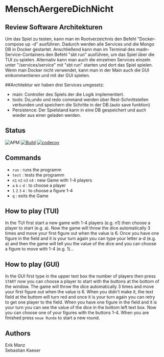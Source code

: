 # MenschAergereDichNicht

## Review Software Architekturen
Um das Spiel zu testen, kann man im Rootverzeichnis den Befehl "Docker-compose up -d" ausführen. Dadurch werden alle Services und die Mongo DB in Docker gestartet. Anschließend kann man im Terminal des madn-Service-Containers den Befehl "sbt run" ausführen, um das Spiel über die TUI zu spielen. Alternativ kann man auch die einzelnen Services einzeln unter "/services/service" mit "sbt run" starten und dort das Spiel spielen. Wenn man Docker nicht verwendet, kann man in der Main auch die GUI einkommentieren und mit der GUI spielen.

##Architektur
wir haben drei Services umgesetz:
* main: Controller des Spiels der die Logik implementiert.
* tools: Do,undo und redo command werden über Rest-Schnittstellen verbunden und speichern die Schritte in der DB.(auto save funktion)
* Persistence: Der Spielstand kann in eine DB gespeichert und auch wieder aus einer geladen werden.


## Status

![APM](https://img.shields.io/apm/l/vim-mode)
[![Build](https://github.com/Manz2/MenschAergereDichNicht/actions/workflows/scalaCI.yml/badge.svg)](https://github.com/Manz2/MenschAergereDichNicht/actions)   [![codecov](https://codecov.io/gh/Manz2/MenschAergereDichNicht/branch/main/graph/badge.svg?token=3GA31FYUYT)](https://codecov.io/gh/Manz2/MenschAergereDichNicht)


## Commands
* `run` : runs the programm
* `test` : tests the programm
* `n1` `n2` `n3` `n4` : new Game with 1-4 players
* `a` `b` `c` `d` : to choose a player 
* `1` `2` `3` `4` : to choose a figure 1-4
* `q` : exits the Game

## How to play (TUI)
In the TUI first start a new game with 1-4 players (e.g. n1) then choose a player to start (e.g. a). Now the game will throw the dice automatically 3 times and move your first figure out when the value is 6. Once you have one figure in the field and it is your turn again you can type your letter a-d (e.g. a) and then the game will tell you the value of the dice and you can choose a figure to move with 1-4 (e.g. 1)...

## How to play (GUI)
In the GUI first type in the upper text box the number of players then press `START` now you can choose a player to start with the buttons at the bottom of the window. The game will throw the dice automatically 3 times and move your first figure out when the value is 6. When you didn't make it, the text field at the buttom will turn red and once it is your turn again you can retry to get one player to the field. When you have one figure in the field and it is your turn you can see the value of the dice in the bottom left text box. Now you can choose one of your figures with the buttons 1-4. When you are finished press `neue Runde` to start a new round.

## Authors
Erik Manz <br>
Sebastian Kaeser


